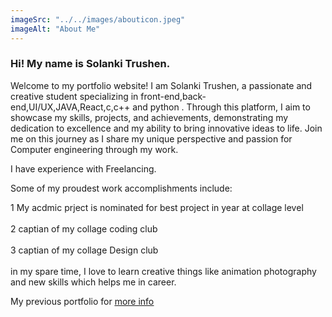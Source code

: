 ```yaml
---
imageSrc: "../../images/abouticon.jpeg"
imageAlt: "About Me"
---
```


<h3>Hi! My name is Solanki Trushen.</h3>


Welcome to my portfolio website! I am Solanki Trushen, a passionate and creative student specializing in front-end,back-end,UI/UX,JAVA,React,c,c++ and python . Through this platform, I aim to showcase my skills, projects, and achievements, demonstrating my dedication to excellence and my ability to bring innovative ideas to life. Join me on this journey as I share my unique perspective and passion for Computer engineering through my work.

I have experience with Freelancing.

Some of my proudest work accomplishments include: 

1 My acdmic prject is nominated for best project in year at collage level<br><br>
2 captian of my collage coding club<br><br>
3 captian of my collage Design club<br><br>
in my spare time, I love to learn creative things like animation photography and new skills which helps me in career.

My previous portfolio for <a href="https://portfolio-trushen-solanki.super.site/" target="_blank" rel="nofollow noopener noreferrer" aria-label="External Link"><u>more info</u></a>


